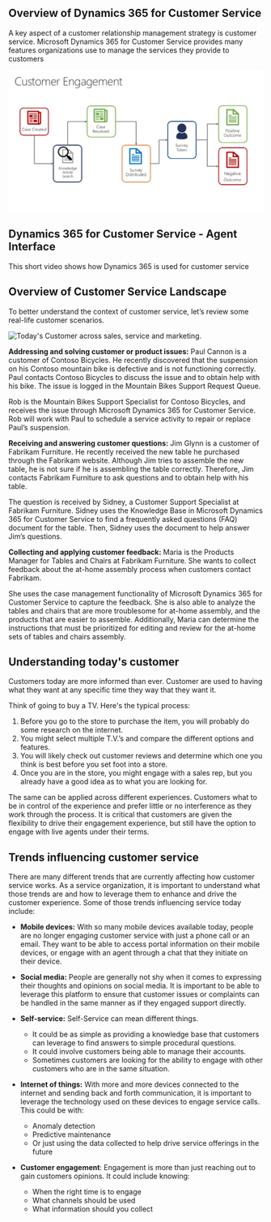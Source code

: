 ## Overview of Dynamics 365 for Customer Service  

A key aspect of a customer relationship management strategy is customer service. Microsoft Dynamics 365 for Customer Service provides many features organizations use to manage the services they provide to customers

![Customer Engagement Case Flow](media/customer-engagement.jpg)

## Dynamics 365 for Customer Service  - Agent Interface  

This short video shows how Dynamics 365 is used for customer service

## Overview of Customer Service Landscape

To better understand the context of customer service, let’s review some real-life customer scenarios.

![Today's Customer across sales, service and marketing. ](media/customer-engagement2.jpg)


**Addressing and solving customer or product issues:**  Paul Cannon is a customer of Contoso Bicycles. He recently discovered that the suspension on his Contoso mountain bike is defective and is not functioning correctly. Paul contacts Contoso Bicycles to discuss the issue and to obtain help with his bike. The issue is logged in the Mountain Bikes Support Request Queue. 

Rob is the Mountain Bikes Support Specialist for Contoso Bicycles, and receives the issue through Microsoft Dynamics 365 for Customer Service. Rob will work with Paul to schedule a service activity to repair or replace Paul’s suspension.

**Receiving and answering customer questions:**  Jim Glynn is a customer of Fabrikam Furniture. He recently received the new table he purchased through the Fabrikam website.  Although Jim tries to assemble the new table, he is not sure if he is assembling the table correctly.  Therefore, Jim contacts Fabrikam Furniture to ask questions and to obtain help with his table. 

The question is received by Sidney, a Customer Support Specialist at Fabrikam Furniture.  Sidney uses the Knowledge Base in Microsoft Dynamics 365 for Customer Service to find a frequently asked questions (FAQ) document for the table. Then, Sidney uses the document to help answer Jim’s questions.

**Collecting and applying customer feedback:** Maria is the Products Manager for Tables and Chairs at Fabrikam Furniture. She wants to collect feedback about the at-home assembly process when customers contact Fabrikam. 

She uses the case management functionality of Microsoft Dynamics 365 for Customer Service to capture the feedback. She is also able to analyze the tables and chairs that are more troublesome for at-home assembly, and the products that are easier to assemble. Additionally, Maria can determine the instructions that must be prioritized for editing and review for the at-home sets of tables and chairs assembly.

## Understanding today's customer
Customers today are more informed than ever.  Customer are used to having what they want at any specific time they way that they want it. 
 
Think of going to buy a TV.  Here's the typical process:

1. Before you go to the store to purchase the item, you will probably do some research on the internet.  
1. You might select multiple T.V.’s and compare the different options and features.  
1. You will likely check out customer reviews and determine which one you think is best before you set foot into a store.  
1. Once you are in the store, you might engage with a sales rep, but you already have a good idea as to what you are looking for.
  
The same can be applied across different experiences.  Customers what to be in control of the experience and prefer little or no interference as they work through the process.  It is critical that customers are given the flexibility to drive their engagement experience, but still have the option to engage with live agents under their terms.  

## Trends influencing customer service
There are many different trends that are currently affecting how customer service works.  As a service organization, it is important to understand what those trends are and how to leverage them to enhance and drive the customer experience.  Some of those trends influencing service today include:

- **Mobile devices:**  With so many mobile devices available today, people are no longer engaging customer service with just a phone call or an email.  They want to be able to access portal information on their mobile devices, or engage with an agent through a chat that they initiate on their device. 

- **Social media:**  People are generally not shy when it comes to expressing their thoughts and opinions on social media.  It is important to be able to leverage this platform to ensure that customer issues or complaints can be handled in the same manner as if they engaged support directly.

- **Self-service:** Self-Service can mean different things.
  - It could be as simple as providing a knowledge base that customers can leverage to find answers to simple procedural questions. 
  - It could involve customers being able to manage their accounts.
  -   Sometimes customers are looking for the ability to engage with other customers who are in the same situation.

- **Internet of things:**  With more and more devices connected to the internet and sending back and forth communication, it is important to leverage the technology used on these devices to engage service calls.  This could be with:
  - Anomaly detection
  - Predictive maintenance
  - Or just using the data collected to help drive service offerings in the future

- **Customer engagement**: Engagement is more than just reaching out to gain customers opinions.  It could include knowing:
  - When the right time is to engage
  - What channels should be used
  - What information should you collect